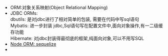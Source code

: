 *  ORM:对象关系映射(Object Relational Mapping)
*  JDBC ORMs:  
    dbutils: 是对jdbc进行了相对简单的包装, 需要在代码中写sql语句  
    Mybatis: 进一步封装 jdbc,Sql语句写在配置文件中,面向对象操作,有一二级缓存功能  
    Hibernate: 对jdbc封装得最彻底的框架,纯面向对象,可以不用写SQL     
*  [Node ORM: sequelize ](https://www.cnblogs.com/y-yxh/p/6005729.html)
*  

  
